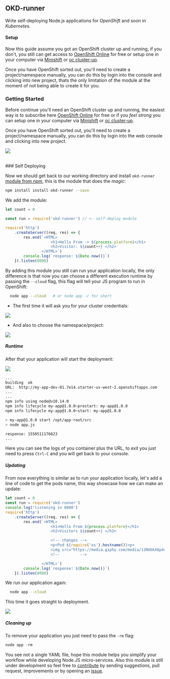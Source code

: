 ## OKD-runner
Write self-deploying Node.js applications for *OpenShift* and soon in *Kubernetes*.

#### Setup
Now this guide assume you got an OpenShift cluster up and running, if you don't, you still can get access to [OpenShift Online](https://manage.openshift.com/) for free or setup one in your computer via [Minishift](https://github.com/minishift/minishift) or [oc cluster-up](https://github.com/cesarvr/Openshift#ocup).

Once you have OpenShift sorted out, you'll need to create a project/namespace manually, you can do this by login into the console and clicking into new project, thats the only limitation of the module at the moment of not being able to create it for you.


### Getting Started

Before continue you'll need an OpenShift cluster up and running, the easiest way is to subscribe here [OpenShift Online](https://manage.openshift.com/) for free or if you *feel strong* you can setup one in your computer via [Minishift](https://github.com/minishift/minishift) or [oc cluster-up](https://github.com/cesarvr/Openshift#ocup).

Once you have OpenShift sorted out, you'll need to create a project/namespace manually, you can do this by login into the web console and clicking into new project.

![](https://github.com/cesarvr/hugo-blog/blob/master/static/self-deploy/making-project.gif?raw=true)

<BR>
### Self Deploying

Now we should get back to our working directory and install ``okd-runner`` [module from npm](https://www.npmjs.com/package/okd-runner), this is the module that does the *magic*:

```sh
npm install install okd-runner --save
```

We add the module:

```js
let count = 0

const run = require('okd-runner') // <- self-deploy module

require('http')
    .createServer((req, res) => {
        res.end(`<HTML>
                    <h1>Hello From -> ${process.platform}</h1>
                    <h2>Visitor: ${count++} </h2>
                </HTML>`)
        console.log(`response: ${Date.now()}`)
    }).listen(8080)
```

By adding this module you still can run your application locally, the only difference is that now you can choose a different execution runtime by passing the ``--cloud`` flag, this flag will tell your JS program to run in OpenShift:

```sh
  node app --cloud   # or node app -c for short
```

* The first time it will ask you for your cluster credentials:

![](https://github.com/cesarvr/hugo-blog/blob/master/static/self-deploy/credentials.png?raw=true)


* And also to choose the namespace/project:

![](https://github.com/cesarvr/hugo-blog/blob/master/static/self-deploy/namespace.png?raw=true)


##### Runtime

After that your application will start the deployment:

![](https://github.com/cesarvr/hugo-blog/blob/master/static/self-deploy/self-deployment.gif?raw=true)


```sh
...
building  ok
URL:  http://my-app-dev-01.7e14.starter-us-west-2.openshiftapps.com
...
...
npm info using node@v10.14.0
npm info lifecycle my-app@1.0.0~prestart: my-app@1.0.0
npm info lifecycle my-app@1.0.0~start: my-app@1.0.0

> my-app@1.0.0 start /opt/app-root/src
> node app.js

response: 1550511176623
...
```

Here you can see the logs of you container plus the URL, to exit you just need to press ``Ctrl-C`` and you will get back to your console.

##### Updating

From now everything is similar as to run your application locally, let's add a line of code to get the pods name, this way showcase how we can make an update:

```js
let count = 0
const run = require('okd-runner')
console.log('listening in 8080')
require('http')
    .createServer((req, res) => {
        res.end(`<HTML>
                    <h1>Hello From ${process.platform}</h1>
                    <h2>Visitors ${count++} </h2>

                    <!-- changes -->
                    <p>Pod ${require('os').hostname()}<p>
                    <img src="https://media.giphy.com/media/12NUbkX6p4xOO4/giphy.gif">
                    <!--         -->

                </HTML>`)
        console.log(`response: ${Date.now()}`)
    }).listen(8080)

```

We run our application again:

```sh
  node app --cloud
```

This time it goes straight to deployment.

![](https://github.com/cesarvr/hugo-blog/blob/master/static/self-deploy/oc-update.gif?raw=true)


##### Cleaning up

To remove your application you just need to pass the ``-rm`` flag:

```js
node app -rm
```

You see not a single YAML file, hope this module helps you simplify your workflow while developing Node.JS micro-services. Also this module is still under development so feel free to [contribute](https://github.com/cesarvr/okd-runner) by sending suggestions, pull request, improvements or by opening an [issue](https://github.com/cesarvr/okd-runner/issues).
